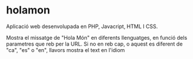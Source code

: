 # holamon

Aplicació web desenvolupada en PHP, Javacript, HTML I CSS.

Mostra el missatge de "Hola Món" en diferents llenguatges, en funció dels parametres que reb per la URL. Si no en reb cap, o aquest es diferent de "ca", "es" o "en", llavors mostra el text en l'idiom